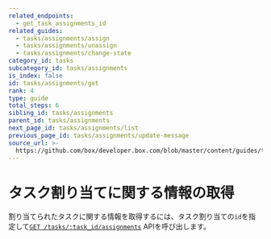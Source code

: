 ```yaml
---
related_endpoints:
  - get_task_assignments_id
related_guides:
  - tasks/assignments/assign
  - tasks/assignments/unassign
  - tasks/assignments/change-state
category_id: tasks
subcategory_id: tasks/assignments
is_index: false
id: tasks/assignments/get
rank: 4
type: guide
total_steps: 6
sibling_id: tasks/assignments
parent_id: tasks/assignments
next_page_id: tasks/assignments/list
previous_page_id: tasks/assignments/update-message
source_url: >-
  https://github.com/box/developer.box.com/blob/master/content/guides/tasks/assignments/4-get.md
---
```

# タスク割り当てに関する情報の取得

割り当てられたタスクに関する情報を取得するには、タスク割り当ての`id`を指定して[`GET /tasks/:task_id/assignments`](e://get_task_assignments_id) APIを呼び出します。

<Samples id="get_task_assignments_id">

</Samples>
